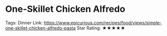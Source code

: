 # One-Skillet Chicken Alfredo

Tags: Dinner
Link: https://www.epicurious.com/recipes/food/views/simple-one-skillet-chicken-alfredo-pasta
Star Rating: ★★★★★